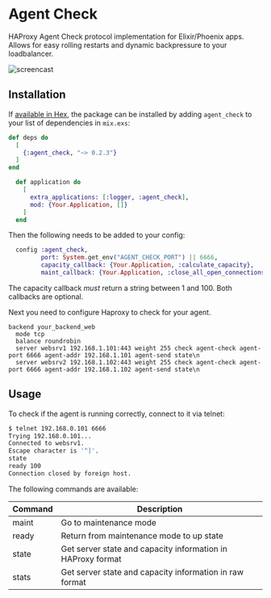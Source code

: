 # Agent Check
HAProxy Agent Check protocol implementation for Elixir/Phoenix apps. Allows for easy rolling restarts and dynamic backpressure to your loadbalancer.

![screencast](https://github.com/betacooperation/agent_check/raw/master/doc/screencast.gif "Screencast")

## Installation

If [available in Hex](https://hex.pm/docs/publish), the package can be installed
by adding `agent_check` to your list of dependencies in `mix.exs`:

```elixir
def deps do
  [
    {:agent_check, "~> 0.2.3"}
  ]
end

  def application do
    [
      extra_applications: [:logger, :agent_check],
      mod: {Your.Application, []}
    ]
  end
```

Then the following needs to be added to your config:

```elixir
  config :agent_check,
         port: System.get_env("AGENT_CHECK_PORT") || 6666,
         capacity_callback: {Your.Application, :calculate_capacity},
         maint_callback: {Your.Application, :close_all_open_connections}
```

The capacity callback *must* return a string between 1 and 100. Both callbacks are optional. 

Next you need to configure Haproxy to check for your agent.
```
backend your_backend_web
  mode tcp
  balance roundrobin
  server websrv1 192.168.1.101:443 weight 255 check agent-check agent-port 6666 agent-addr 192.168.1.101 agent-send state\n
  server websrv2 192.168.1.102:443 weight 255 check agent-check agent-port 6666 agent-addr 192.168.1.102 agent-send state\n
```

## Usage
To check if the agent is running correctly, connect to it via telnet:

```bash
$ telnet 192.168.0.101 6666 
Trying 192.168.0.101...
Connected to websrv1.
Escape character is '^]'.
state
ready 100
Connection closed by foreign host.
```

The following commands are available:

| Command | Description |
|---------|-------------|
| maint | Go to maintenance mode |
| ready | Return from maintenance mode to up state |
| state | Get server state and capacity information in HAProxy format |
| stats | Get server state and capacity information in raw format | 

